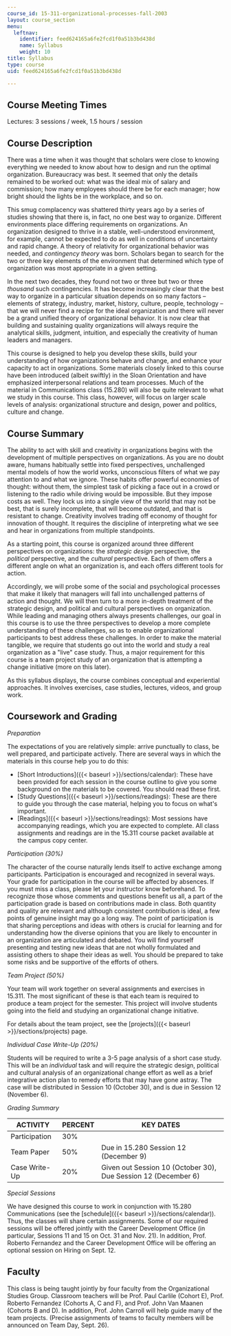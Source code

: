 ```yaml
---
course_id: 15-311-organizational-processes-fall-2003
layout: course_section
menu:
  leftnav:
    identifier: feed624165a6fe2fcd1f0a51b3bd438d
    name: Syllabus
    weight: 10
title: Syllabus
type: course
uid: feed624165a6fe2fcd1f0a51b3bd438d

---
```


Course Meeting Times
--------------------

Lectures: 3 sessions / week, 1.5 hours / session

Course Description
------------------

There was a time when it was thought that scholars were close to knowing everything we needed to know about how to design and run the optimal organization. Bureaucracy was best. It seemed that only the details remained to be worked out: what was the ideal mix of salary and commission; how many employees should there be for each manager; how bright should the lights be in the workplace, and so on.

This smug complacency was shattered thirty years ago by a series of studies showing that there is, in fact, no one best way to organize. Different environments place differing requirements on organizations. An organization designed to thrive in a stable, well-understood environment, for example, cannot be expected to do as well in conditions of uncertainty and rapid change. A theory of relativity for organizational behavior was needed, and _contingency theory_ was born. Scholars began to search for the two or three key elements of the environment that determined which type of organization was most appropriate in a given setting.

In the next two decades, they found not two or three but two or three _thousand_ such contingencies. It has become increasingly clear that the best way to organize in a particular situation depends on so many factors – elements of strategy, industry, market, history, culture, people, technology – that we will never find a recipe for the ideal organization and there will never be a grand unified theory of organizational behavior. It is now clear that building and sustaining quality organizations will always require the analytical skills, judgment, intuition, and especially the creativity of human leaders and managers.

This course is designed to help you develop these skills, build your understanding of how organizations behave and change, and enhance your capacity to act in organizations. Some materials closely linked to this course have been introduced (albeit swiftly) in the Sloan Orientation and have emphasized interpersonal relations and team processes. Much of the material in Communications class (15.280) will also be quite relevant to what we study in this course. This class, however, will focus on larger scale levels of analysis: organizational structure and design, power and politics, culture and change.

Course Summary
--------------

The ability to act with skill and creativity in organizations begins with the development of multiple perspectives on organizations. As you are no doubt aware, humans habitually settle into fixed perspectives, unchallenged mental models of how the world works, unconscious filters of what we pay attention to and what we ignore. These habits offer powerful economies of thought: without them, the simplest task of picking a face out in a crowd or listening to the radio while driving would be impossible. But they impose costs as well. They lock us into a single view of the world that may not be best, that is surely incomplete, that will become outdated, and that is resistant to change. Creativity involves trading off economy of thought for innovation of thought. It requires the discipline of interpreting what we see and hear in organizations from multiple standpoints.

As a starting point, this course is organized around three different perspectives on organizations: the _strategic design_ perspective, the _political_ perspective, and the _cultural_ perspective. Each of them offers a different angle on what an organization is, and each offers different tools for action.

Accordingly, we will probe some of the social and psychological processes that make it likely that managers will fall into unchallenged patterns of action and thought. We will then turn to a more in-depth treatment of the strategic design, and political and cultural perspectives on organization. While leading and managing others always presents challenges, our goal in this course is to use the three perspectives to develop a more complete understanding of these challenges, so as to enable organizational participants to best address these challenges. In order to make the material tangible, we require that students go out into the world and study a real organization as a "live" case study. Thus, a major requirement for this course is a team project study of an organization that is attempting a change initiative (more on this later).

As this syllabus displays, the course combines conceptual and experiential approaches. It involves exercises, case studies, lectures, videos, and group work.

Coursework and Grading
----------------------

_Preparation_

The expectations of you are relatively simple: arrive punctually to class, be well prepared, and participate actively. There are several ways in which the materials in this course help you to do this:

*   [Short Introductions]({{< baseurl >}}/sections/calendar): These have been provided for each session in the course outline to give you some background on the materials to be covered. You should read these first.
*   [Study Questions]({{< baseurl >}}/sections/readings): These are there to guide you through the case material, helping you to focus on what's important.
*   [Readings]({{< baseurl >}}/sections/readings): Most sessions have accompanying readings, which you are expected to complete. All class assignments and readings are in the 15.311 course packet available at the campus copy center.

_Participation (30%)_

The character of the course naturally lends itself to active exchange among participants. Participation is encouraged and recognized in several ways. Your grade for participation in the course will be affected by absences. If you must miss a class, please let your instructor know beforehand. To recognize those whose comments and questions benefit us all, a part of the participation grade is based on contributions made in class. Both quantity and quality are relevant and although consistent contribution is ideal, a few points of genuine insight may go a long way. The point of participation is that sharing perceptions and ideas with others is crucial for learning and for understanding how the diverse opinions that you are likely to encounter in an organization are articulated and debated. You will find yourself presenting and testing new ideas that are not wholly formulated and assisting others to shape their ideas as well. You should be prepared to take some risks and be supportive of the efforts of others.

_Team Project (50%)_

Your team will work together on several assignments and exercises in 15.311. The most significant of these is that each team is required to produce a team project for the semester. This project will involve students going into the field and studying an organizational change initiative.

For details about the team project, see the [projects]({{< baseurl >}}/sections/projects) page.

_Individual Case Write-Up (20%)_

Students will be required to write a 3-5 page analysis of a short case study. This will be an _individual_ task and will require the strategic design, political and cultural analysis of an organizational change effort as well as a brief integrative action plan to remedy efforts that may have gone astray. The case will be distributed in Session 10 (October 30), and is due in Session 12 (November 6).

_Grading Summary_

| ACTIVITY | PERCENT | KEY DATES |
| --- | --- | --- |
| Participation | 30% | &nbsp; |
| Team Paper | 50% | Due in 15.280 Session 12 (December 9) |
| Case Write-Up | 20% | Given out Session 10 (October 30), Due Session 12 (December 6) 

_Special Sessions_

We have designed this course to work in conjunction with 15.280 Communications (see the [schedule]({{< baseurl >}}/sections/calendar)). Thus, the classes will share certain assignments. Some of our required sessions will be offered jointly with the Career Development Office (in particular, Sessions 11 and 15 on Oct. 31 and Nov. 21). In addition, Prof. Roberto Fernandez and the Career Development Office will be offering an optional session on Hiring on Sept. 12.

Faculty
-------

This class is being taught jointly by four faculty from the Organizational Studies Group. Classroom teachers will be Prof. Paul Carlile (Cohort E), Prof. Roberto Fernandez (Cohorts A, C and F), and Prof. John Van Maanen (Cohorts B and D). In addition, Prof. John Carroll will help guide many of the team projects. (Precise assignments of teams to faculty members will be announced on Team Day, Sept. 26).